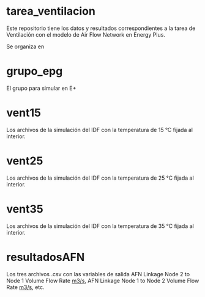 # tarea_ventilacion
Este repositorio tiene los datos y resultados correspondientes a la tarea de Ventilación con el modelo de Air Flow Network en Energy Plus.

Se organiza en
# grupo_epg
El grupo para simular en E+

# vent15
Los archivos de la simulación del IDF con la temperatura de 15 °C fijada al interior.

# vent25
Los archivos de la simulación del IDF con la temperatura de 25 °C fijada al interior.

# vent35
Los archivos de la simulación del IDF con la temperatura de 35 °C fijada al interior.

# resultadosAFN
Los tres archivos .csv con las variables de salida AFN Linkage Node 2 to Node 1 Volume Flow Rate [m3/s](Hourly), AFN Linkage Node 1 to Node 2 Volume Flow Rate [m3/s](Hourly), etc.

